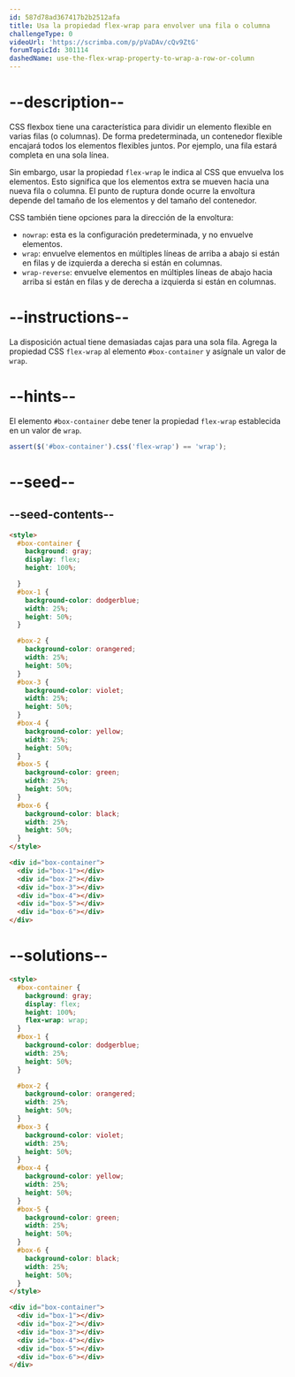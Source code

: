 ```yaml
---
id: 587d78ad367417b2b2512afa
title: Usa la propiedad flex-wrap para envolver una fila o columna
challengeType: 0
videoUrl: 'https://scrimba.com/p/pVaDAv/cQv9ZtG'
forumTopicId: 301114
dashedName: use-the-flex-wrap-property-to-wrap-a-row-or-column
---
```


# --description--

CSS flexbox tiene una característica para dividir un elemento flexible en varias filas (o columnas). De forma predeterminada, un contenedor flexible encajará todos los elementos flexibles juntos. Por ejemplo, una fila estará completa en una sola línea.

Sin embargo, usar la propiedad `flex-wrap` le indica al CSS que envuelva los elementos. Esto significa que los elementos extra se mueven hacia una nueva fila o columna. El punto de ruptura donde ocurre la envoltura depende del tamaño de los elementos y del tamaño del contenedor.

CSS también tiene opciones para la dirección de la envoltura:

<ul><li><code>nowrap</code>: esta es la configuración predeterminada, y no envuelve elementos.</li><li><code>wrap</code>: envuelve elementos en múltiples líneas de arriba a abajo si están en filas y de izquierda a derecha si están en columnas.</li><li><code>wrap-reverse</code>: envuelve elementos en múltiples líneas de abajo hacia arriba si están en filas y de derecha a izquierda si están en columnas.</li></ul>

# --instructions--

La disposición actual tiene demasiadas cajas para una sola fila. Agrega la propiedad CSS `flex-wrap` al elemento `#box-container` y asígnale un valor de `wrap`.

# --hints--

El elemento `#box-container` debe tener la propiedad `flex-wrap` establecida en un valor de `wrap`.

```js
assert($('#box-container').css('flex-wrap') == 'wrap');
```

# --seed--

## --seed-contents--

```html
<style>
  #box-container {
    background: gray;
    display: flex;
    height: 100%;

  }
  #box-1 {
    background-color: dodgerblue;
    width: 25%;
    height: 50%;
  }

  #box-2 {
    background-color: orangered;
    width: 25%;
    height: 50%;
  }
  #box-3 {
    background-color: violet;
    width: 25%;
    height: 50%;
  }
  #box-4 {
    background-color: yellow;
    width: 25%;
    height: 50%;
  }
  #box-5 {
    background-color: green;
    width: 25%;
    height: 50%;
  }
  #box-6 {
    background-color: black;
    width: 25%;
    height: 50%;
  }
</style>

<div id="box-container">
  <div id="box-1"></div>
  <div id="box-2"></div>
  <div id="box-3"></div>
  <div id="box-4"></div>
  <div id="box-5"></div>
  <div id="box-6"></div>
</div>
```

# --solutions--

```html
<style>
  #box-container {
    background: gray;
    display: flex;
    height: 100%;
    flex-wrap: wrap;
  }
  #box-1 {
    background-color: dodgerblue;
    width: 25%;
    height: 50%;
  }

  #box-2 {
    background-color: orangered;
    width: 25%;
    height: 50%;
  }
  #box-3 {
    background-color: violet;
    width: 25%;
    height: 50%;
  }
  #box-4 {
    background-color: yellow;
    width: 25%;
    height: 50%;
  }
  #box-5 {
    background-color: green;
    width: 25%;
    height: 50%;
  }
  #box-6 {
    background-color: black;
    width: 25%;
    height: 50%;
  }
</style>

<div id="box-container">
  <div id="box-1"></div>
  <div id="box-2"></div>
  <div id="box-3"></div>
  <div id="box-4"></div>
  <div id="box-5"></div>
  <div id="box-6"></div>
</div>
```
